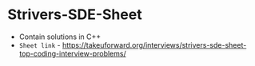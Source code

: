 # Strivers-SDE-Sheet
- Contain solutions in C++ 
- `Sheet link` - https://takeuforward.org/interviews/strivers-sde-sheet-top-coding-interview-problems/
